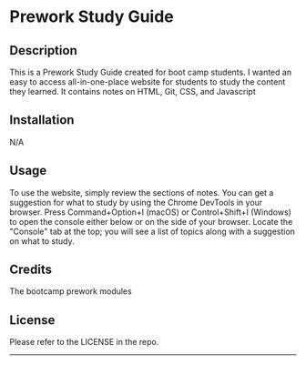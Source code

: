 # Prework Study Guide

## Description

This is a Prework Study Guide created for boot camp students. I wanted an easy to access all-in-one-place website for students to study the content they learned. It contains notes on HTML, Git, CSS, and Javascript


## Installation

N/A

## Usage

To use the website, simply review the sections of notes. You can get a suggestion for what to study by using the Chrome DevTools in your browser. Press Command+Option+I (macOS) or Control+Shift+I (Windows) to open the console either below or on the side of your browser. Locate the "Console" tab at the top; you will see a list of topics along with a suggestion on what to study.

## Credits

The bootcamp prework modules

## License

Please refer to the LICENSE in the repo.

---